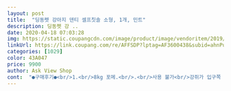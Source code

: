 ```yaml
---
layout: post 
title:  "딩동펫 강아지 덴티 셀프칫솔 소형, 1개, 민트" 
description: 딩동펫 강 ..
date: 2020-04-18 07:03:28 
img: https://static.coupangcdn.com/image/product/image/vendoritem/2019/08/20/4897771944/50b5db77-d99c-471a-99fb-0b534e7fbf3a.jpg 
linkUrl: https://link.coupang.com/re/AFFSDP?lptag=AF3600438&subid=ahnPublicAsk&pageKey=237036360&itemId=751377946&vendorItemId=4897771944&traceid=V0-113-d86ba30d646f4d19 
categories: [1029] 
color: 43A047 
price: 9900 
author: Ask View Shop 
cont:  "●구매후기●<br/>1.<br/>8kg 포메.<br/>.<br/>사용 불가<br/>강쥐가 입구쪽 묻어난곳만 핥고  크니까 씹는건 엄두도 못내요<br/>결론은 칫솔 효과 없어요<br/>구입한지 이틀 째라서.<br/>.<br/><br/>그래도 구멍사이로 나오려면 좀  말캉거려야되는데 딱딱하고 짧은 실리콘만 말랑거리는데 구조상  물고씹지도못하는데  별효과없을듯싶네요<br/>그리고<br/>그리고 손으로 잡고 여기저기 물어뜯는데 얼마나 뿌듯하던지! 돌기 부분을 물어야 하는데, 자꾸 밑 받침 부분을 물어뜯는게ㅎㅎㅎㅎㅎㅎ또 더 귀엽기도 하고,,! ㅎㅎ<br/>내가 이제 상품평 작성 않하려는데 이렇게 또 하게 만드네<br/>늘 심심해서 제게 놀아달라고 보챘는데 이제는 요거 덕분에 편안합니다.<br/>.<br/><br/>대만족입니다.<br/><br/>댕댕이가  나오지않는걸 붙들고 약오르게 핥기만하고  스트레스받겠어요<br/>덕분에 간만에 애기도 저도 즐거웠습니당~~!! 좋은 제품 감사해여! ㅎㅎ<br/>무슨 이런그지같은 걸.<br/>.<br/><br/>불쌍한것.<br/>.<br/>승질나 정말<br/>사이즈 잘보고 사세요.<br/><br/>색상도 다르고 소형견에게 소형사이즈도 너무커요<br/>소형사이즈라도 대체적으로 대형견에게  사용해야될듯싶어요   둘레가  굵고 딱딱해서 ... <br/><br/>아무짝에도 쓸모없는 물건 버렸어요<br/>양치를 시키고 싶으나 구석구석 닦이지 않더라구요.<br/> 어느날 보니 송곳니, 어금니 잇몸사이에 누렇게 치때랑 치석이 끼인것을 보고 깜짝놀랐어요.<br/><br/>완전 비추입니다<br/>왠만해선 욕않나오는데  속사포랩나오네요<br/>요즘 산책을 못 시켜서ㅠㅠ 애기가 너무 스트레스를 받아 하는 것 같아서, 기분전환 시켜줄 겸 새로운 장난감을 찾다가 구매했어요!<br/>울 강아지가 아주 아주좋아해요.<br/><br/>울강쥐는 4키로라서 소형이 맞습니다.<br/>~<br/>의심반 기대반으로 구입한 요게 완전 물건입니다.<br/><br/>이런 형태의 장난감이나 양치 도구는 사용해본 적이 없는데도 주자마자 자기 장난감인줄 아는지 물고 바로 집으로 들어가더라구요ㅎㅎ<br/>장난감으로도 사용이 않되고있어요<br/>저와 같은 말티즈키우는 동생에게 선물할 예정입니다.<br/><br/>젤타입치약 넣어도넣어도 얼만큼 넣어야 벽기둥사이로 빠져나오는건지.<br/>.<br/><br/>진짜 속안에 든 치약은 어케 씻어낸다니.<br/>.<br/><br/>짜증 지데로 나네요 또 돈버려쓰 링기리<br/>치때, 치석까지 제거되는지는 아직은 확인이 어려워요.<br/><br/>치약은 물에 불려서  빼내는식이고<br/>치약을 넣어주었더니 핥고 깨물고 잘가지고 놀아요.<br/><br/>한참 후에 보니 눕혀논것이 구멍사이로 쪼금씩 삐질삐질 나와있어요 에휴ㅡㅡㅡ<br/>해도해도 않나오니 한참 후 포기하고 상품평작성하고있는데 제옆으로 오네요<br/>" 
---
```


